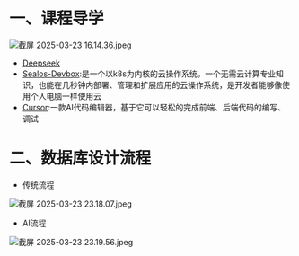 # 一、课程导学

![截屏 2025-03-23 16.14.36.jpeg](https://smcjava.oss-cn-hangzhou.aliyuncs.com/java/20250323162114334.png)

* [Deepseek](https://www.wenxiaobai.com/chat)
* [Sealos-Devbox](https://sealos.run/):是一个以k8s为内核的云操作系统。一个无需云计算专业知识，也能在几秒钟内部署、管理和扩展应用的云操作系统，是开发者能够像使用个人电脑一样使用云
* [Cursor](https://www.cursor.com/cn):一款AI代码编辑器，基于它可以轻松的完成前端、后端代码的编写、调试

# 二、数据库设计流程

* 传统流程

![截屏 2025-03-23 23.18.07.jpeg](https://smcjava.oss-cn-hangzhou.aliyuncs.com/java/20250323231837583.png)

* AI流程

![截屏 2025-03-23 23.19.56.jpeg](https://smcjava.oss-cn-hangzhou.aliyuncs.com/java/20250323232021172.png)

